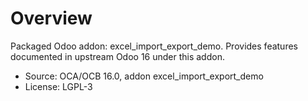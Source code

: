 # Overview

Packaged Odoo addon: excel_import_export_demo. Provides features documented in upstream Odoo 16 under this addon.

- Source: OCA/OCB 16.0, addon excel_import_export_demo
- License: LGPL-3
